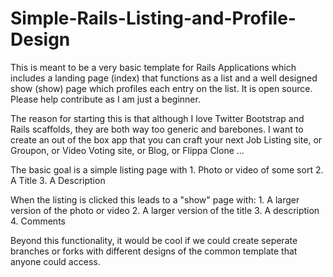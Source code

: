 Simple-Rails-Listing-and-Profile-Design
=======================================

This is meant to be a very basic template for Rails Applications which includes a landing page (index) that functions as a list and a well designed show (show) page which profiles each entry on the list. It is open source. Please help contribute as I am just a beginner.  

The reason for starting this is that although I love Twitter Bootstrap and Rails scaffolds, they are both way too generic and barebones. I want to create an out of the box app that you can craft your next Job Listing site, or Groupon, or Video Voting site, or Blog, or Flippa Clone ...

The basic goal is a simple listing page with 1. Photo or video of some sort 2. A Title 3. A Description

When the listing is clicked this leads to a "show" page with: 1. A larger version of the photo or video 2. A larger version of the title 3. A description
4. Comments

Beyond this functionality, it would be cool if we could create seperate branches or forks with different designs of the common template that anyone could access.
